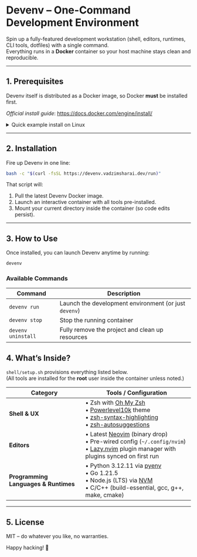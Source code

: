 # Devenv – One-Command Development Environment

Spin up a fully-featured development workstation (shell, editors, runtimes, CLI tools, dotfiles) with a single command.  
Everything runs in a **Docker** container so your host machine stays clean and reproducible.

---

## 1. Prerequisites

Devenv itself is distributed as a Docker image, so Docker **must** be installed first.

_Official install guide_: <https://docs.docker.com/engine/install/>

<details>
<summary>Quick example install on Linux</summary>

```bash
# Download the convenience script
curl -fsSL https://get.docker.com -o get-docker.sh

# Review what the script will do (no changes are made with --dry-run)
sudo sh ./get-docker.sh --dry-run

# Run for real (remove --dry-run once you’re satisfied)
sudo sh ./get-docker.sh
```

</details>

---

## 2. Installation

Fire up Devenv in one line:

```bash
bash -c "$(curl -fsSL https://devenv.vadzimsharai.dev/run)"
```

That script will:

1. Pull the latest Devenv Docker image.
2. Launch an interactive container with all tools pre-installed.
3. Mount your current directory inside the container (so code edits persist).

---

## 3. How to Use

Once installed, you can launch Devenv anytime by running:

```bash
devenv
```

### Available Commands

| Command            | Description                                           |
| ------------------ | ----------------------------------------------------- |
| `devenv run`       | Launch the development environment (or just `devenv`) |
| `devenv stop`      | Stop the running container                            |
| `devenv uninstall` | Fully remove the project and clean up resources       |

## 4. What’s Inside?

`shell/setup.sh` provisions everything listed below.  
(All tools are installed for the **root** user inside the container unless noted.)

| Category                             | Tools / Configuration                                                                                                                                                                                                                                                               |
| ------------------------------------ | ----------------------------------------------------------------------------------------------------------------------------------------------------------------------------------------------------------------------------------------------------------------------------------- |
| **Shell & UX**                       | • Zsh with [Oh My Zsh](https://ohmyz.sh/) <br>• [Powerlevel10k](https://github.com/romkatv/powerlevel10k) theme <br>• [zsh-syntax-highlighting](https://github.com/zsh-users/zsh-syntax-highlighting) <br>• [zsh-autosuggestions](https://github.com/zsh-users/zsh-autosuggestions) |
| **Editors**                          | • Latest [Neovim](https://neovim.io/) (binary drop) <br>• Pre-wired config (`~/.config/nvim`) <br>• [Lazy.nvim](https://github.com/folke/lazy.nvim) plugin manager with plugins synced on first run                                                                                 |
| **Programming Languages & Runtimes** | • Python 3.12.11 via [pyenv](https://github.com/pyenv/pyenv) <br>• Go 1.21.5 <br>• Node.js (LTS) via [NVM](https://github.com/nvm-sh/nvm) <br>• C/C++ (build-essential, gcc, g++, make, cmake)                                                                                      |

---

## 5. License

MIT – do whatever you like, no warranties.

Happy hacking! 🚀
